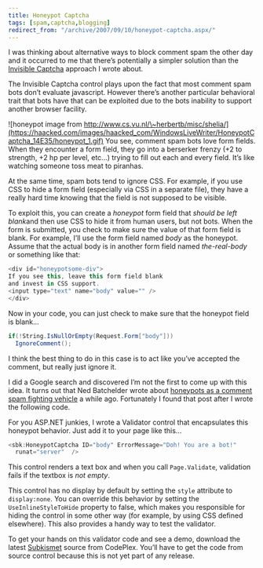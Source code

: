 ```yaml
---
title: Honeypot Captcha
tags: [spam,captcha,blogging]
redirect_from: "/archive/2007/09/10/honeypot-captcha.aspx/"
---
```


I was thinking about alternative ways to block comment spam the other
day and it occurred to me that there’s potentially a simpler solution
than the [Invisible
Captcha](https://haacked.com/archive/2006/09/26/Lightweight_Invisible_CAPTCHA_Validator_Control.aspx "Lightweight Invisible CAPTCHA Validator Control")
approach I wrote about.

The Invisible Captcha control plays upon the fact that most comment spam
bots don’t evaluate javascript. However there’s another particular
behavioral trait that bots have that can be exploited due to the bots
inability to support another browser facility.

![honeypot image from
http://www.cs.vu.nl/\~herbertb/misc/shelia/](https://haacked.com/images/haacked_com/WindowsLiveWriter/HoneypotCaptcha_14E35/honeypot_1.gif)
You see, comment spam bots love form fields. When they encounter a form
field, they go into a berserker frenzy (+2 to strength, +2 hp per level,
etc...) trying to fill out each and every field. It’s like watching
someone toss meat to piranhas.

At the same time, spam bots tend to ignore CSS. For example, if you use
CSS to hide a form field (especially via CSS in a separate file), they
have a really hard time knowing that the field is not supposed to be
visible.

To exploit this, you can create a *honeypot* form field that *should be
left blank*and then use CSS to hide it from human users, but not bots.
When the form is submitted, you check to make sure the value of that
form field is blank. For example, I’ll use the form field named *body*
as the honeypot. Assume that the actual body is in another form field
named *the-real-body* or something like that:

```csharp
<div id="honeypotsome-div">
If you see this, leave this form field blank 
and invest in CSS support.
<input type="text" name="body" value="" />
</div>
```

Now in your code, you can just check to make sure that the honeypot
field is blank...

```csharp
if(!String.IsNullOrEmpty(Request.Form["body"]))
  IgnoreComment();
```

I think the best thing to do in this case is to act like you’ve accepted
the comment, but really just ignore it.

I did a Google search and discovered I’m not the first to come up with
this idea. It turns out that Ned Batchelder wrote about [honeypots as a
comment spam fighting
vehicle](http://nedbatchelder.com/text/stopbots.html "Stopping spambots with hashes and honeypots")
a while ago. Fortunately I found that post after I wrote the following
code.

For you ASP.NET junkies, I wrote a Validator control that encapsulates
this honeypot behavior. Just add it to your page like this...

```csharp
<sbk:HoneypotCaptcha ID="body" ErrorMessage="Doh! You are a bot!"
  runat="server"  />
```

This control renders a text box and when you call
`Page.Validate`, validation fails if the textbox is *not empty*.

This control has no display by default by setting the `style` attribute
to `display:none`. You can override this behavior by setting the
`UseInlineStyleToHide` property to false, which makes you responsible
for hiding the control in some other way (for example, by using CSS
defined elsewhere). This also provides a handy way to test the
validator.

To get your hands on this validator code and see a demo, download the
latest
[Subkismet](http://www.codeplex.com/subkismet "Subkismet - The Cure For Comment Spam")
source from CodePlex. You’ll have to get the code from source control
because this is not yet part of any release.

